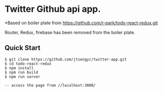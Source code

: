 
# Twitter Github api app.

*Based on boiler plate from https://github.com/r-park/todo-react-redux.git

Router, Redux, firebase has been removed from the boiler plate.

Quick Start
-----------

```shell
$ git clone https://github.com/jtsengyc/twitter-app.git
$ cd todo-react-redux
$ npm install
$ npm run build
$ npm run server

-- access the page from //localhost:3000/
```
